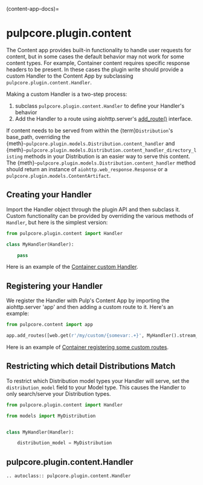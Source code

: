 (content-app-docs)=

# pulpcore.plugin.content

The Content app provides built-in functionality to handle user requests for content, but in some
cases the default behavior may not work for some content types. For example, Container content requires
specific response headers to be present. In these cases the plugin write should provide a custom
Handler to the Content App by subclassing `pulpcore.plugin.content.Handler`.

Making a custom Handler is a two-step process:

1. subclass `pulpcore.plugin.content.Handler` to define your Handler's behavior
2. Add the Handler to a route using aiohttp.server's [add_route()](https://aiohttp.readthedocs.io/en/stable/web_reference.html#aiohttp.web.UrlDispatcher.add_route) interface.

If content needs to be served from within the {term}`Distribution`'s base_path,
overriding the {meth}`~pulpcore.plugin.models.Distribution.content_handler` and
{meth}`~pulpcore.plugin.models.Distribution.content_handler_directory_listing`
methods in your Distribution is an easier way to serve this content. The
{meth}`~pulpcore.plugin.models.Distribution.content_handler` method should
return an instance of `aiohttp.web_response.Response` or a
`pulpcore.plugin.models.ContentArtifact`.

## Creating your Handler

Import the Handler object through the plugin API and then subclass it. Custom functionality can be
provided by overriding the various methods of `Handler`, but here is the simplest version:

```python
from pulpcore.plugin.content import Handler

class MyHandler(Handler):

    pass
```

Here is an example of the [Container custom Handler](https://github.com/pulp/pulp_container/blob/master/pulp_container/app/registry.py).

## Registering your Handler

We register the Handler with Pulp's Content App by importing the aiohttp.server 'app' and then
adding a custom route to it. Here's an example:

```python
from pulpcore.content import app

app.add_routes([web.get(r'/my/custom/{somevar:.+}', MyHandler().stream_content)])
```

Here is an example of [Container registering some custom routes](https://github.com/pulp/pulp_container/blob/master/pulp_container/app/content.py).

## Restricting which detail Distributions Match

To restrict which Distribution model types your Handler will serve, set the `distribution_model`
field to your Model type. This causes the Handler to only search/serve your Distribution types.

```python
from pulpcore.plugin.content import Handler

from models import MyDistribution


class MyHandler(Handler):

    distribution_model = MyDistribution
```

## pulpcore.plugin.content.Handler

```{eval-rst}
.. autoclass:: pulpcore.plugin.content.Handler
```

